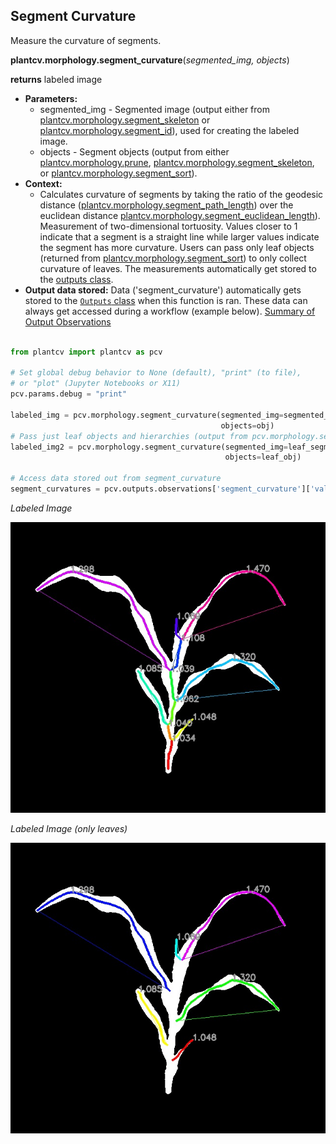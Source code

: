## Segment Curvature

Measure the curvature of segments.   

**plantcv.morphology.segment_curvature**(*segmented_img, objects*)

**returns** labeled image 

- **Parameters:**
    - segmented_img - Segmented image (output either from [plantcv.morphology.segment_skeleton](segment_skeleton.md)
    or [plantcv.morphology.segment_id](segment_id.md)), used for creating the labeled image. 
    - objects - Segment objects (output from either [plantcv.morphology.prune](prune.md),
    [plantcv.morphology.segment_skeleton](segment_skeleton.md), or
    [plantcv.morphology.segment_sort](segment_sort.md)).
- **Context:**
    - Calculates curvature of segments by taking the ratio of the geodesic distance ([plantcv.morphology.segment_path_length](segment_pathlength.md))
    over the euclidean distance [plantcv.morphology.segment_euclidean_length](segment_euclidean_length.md)). Measurement of two-dimensional tortuosity.
    Values closer to 1 indicate that a segment is a straight line while larger values indicate the segment has more curvature.
    Users can pass only leaf objects (returned from [plantcv.morphology.segment_sort](segment_sort.md)) to only collect curvature of leaves. The 
    measurements automatically get stored to the [outputs class](outputs.md). 
- **Output data stored:** Data ('segment_curvature') automatically gets stored to the [`Outputs` class](outputs.md) when this function is ran. 
    These data can always get accessed during a workflow (example below). [Summary of Output Observations](output_measurements.md#summary-of-output-observations)

```python

from plantcv import plantcv as pcv

# Set global debug behavior to None (default), "print" (to file), 
# or "plot" (Jupyter Notebooks or X11)
pcv.params.debug = "print"

labeled_img = pcv.morphology.segment_curvature(segmented_img=segmented_img, 
                                               objects=obj)
# Pass just leaf objects and hierarchies (output from pcv.morphology.segment_sort) 
labeled_img2 = pcv.morphology.segment_curvature(segmented_img=leaf_segmented,
                                                objects=leaf_obj)

# Access data stored out from segment_curvature
segment_curvatures = pcv.outputs.observations['segment_curvature']['value']

```

*Labeled Image*

![Screenshot](img/documentation_images/segment_curvature/labeled_curvature.jpg)

*Labeled Image (only leaves)*

![Screenshot](img/documentation_images/segment_curvature/labeled_leaf_curvature.jpg)
